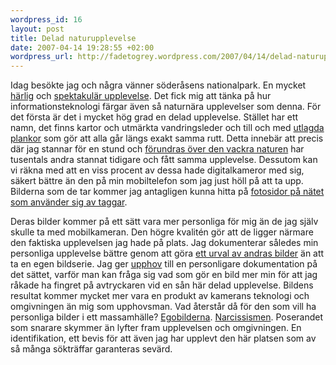 ```yaml
--- 
wordpress_id: 16 
layout: post
title: Delad naturupplevelse 
date: 2007-04-14 19:28:55 +02:00 
wordpress_url: http://fadetogrey.wordpress.com/2007/04/14/delad-naturupplevelse/ 
---
```


Idag besökte jag och några vänner söderåsens nationalpark. En mycket [härlig](http://farm1.static.flickr.com/56/139112189_bf29342691.jpg?v=0) och [spektakulär upplevelse](http://farm1.static.flickr.com/39/88264159_1ebe0e7a4b.jpg?v=0). Det fick mig att tänka på hur informationsteknologi färgar även så naturnära upplevelser som denna. För det första är det i mycket hög grad en delad upplevelse. Stället har ett namn, det finns kartor och utmärkta vandringsleder och till och med [utlagda plankor](http://farm1.static.flickr.com/123/388340191_40ca545b25.jpg?v=0) som gör att alla går längs exakt samma rutt. Detta innebär att precis där jag stannar för en stund och [förundras över den vackra naturen](http://farm1.static.flickr.com/14/17987029_3443292452.jpg?v=0) har tusentals andra stannat tidigare och fått samma upplevelse. Dessutom kan vi räkna med att en viss procent av dessa hade digitalkameror med sig, säkert bättre än den på min mobiltelefon som jag just höll på att ta upp. Bilderna som de tar kommer jag antagligen kunna hitta på [fotosidor på nätet som använder sig av taggar](http://flickr.com/search/?w=all&q=s%C3%B6der%C3%A5sen&m=text). 

Deras bilder kommer på ett sätt vara mer personliga för mig än de jag själv skulle ta med mobilkameran. Den högre kvalitén gör att de ligger närmare den faktiska upplevelsen jag hade på plats. Jag dokumenterar således min personliga upplevelse bättre genom att göra [ett urval av andras bilder](http://flickr.com/search/?w=all&q=kopparhatten&m=text) än att ta en egen bildserie. Jag ger [upphov](http://images.google.com/images?q=upphovsmannafunktionen) till en personligare dokumentation på det sättet, varför man kan fråga sig vad som gör en bild mer min för att jag råkade ha fingret på avtryckaren vid en sån här delad upplevelse. Bildens resultat kommer mycket mer vara en produkt av kamerans teknologi och omgivningen än mig som upphovsman. Vad återstår då för den som vill ha personliga bilder i ett massamhälle? [Egobilderna](http://farm1.static.flickr.com/51/139112188_1fa26fa258.jpg?v=0). [Narcissismen](http://flickr.com/photos/toffe/17565338/). Poserandet som snarare skymmer än lyfter fram upplevelsen och omgivningen. En identifikation, ett bevis för att även jag har upplevt den här platsen som av så många sökträffar garanteras sevärd.

